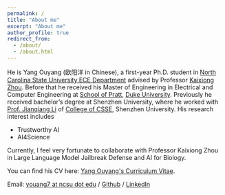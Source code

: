 ```yaml
---
permalink: /
title: "About me"
excerpt: "About me"
author_profile: true
redirect_from: 
  - /about/
  - /about.html
---
```


He is Yang Ouyang (欧阳洋 in Chinese), a first-year Ph.D. student in [North Carolina State University ECE Department](https://ece.ncsu.edu/) advised by Professor [Kaixiong Zhou](https://kaixiong-zhou.github.io/). Before that he received his Master of Engineering in Electrical and Computer Engineering at [School of Pratt](https://pratt.duke.edu/), [Duke University](https://duke.edu/). Previously he received bachelor’s degree at Shenzhen University, where he worked with [Prof. Jianqiang Li](https://scholar.google.com/citations?user=-oVMPBwAAAAJ&hl=zh-CN) of [College of CSSE](https://csse.szu.edu.cn/#), Shenzhen University. His research interest includes 
- Trustworthy AI
- AI4Science

Currently, I feel very fortunate to collaborate with Professor Kaixiong Zhou in Large Language Model Jailbreak Defense and AI for Biology.

You can find his CV here: [Yang Ouyang's Curriculum Vitae](../files/Yang_Ouyang_CV_12_14.pdf).

Email: [youang7 at ncsu dot edu](mailto:youang7@ncsu.edu) / [Github](https://github.com/oyy2000) / [LinkedIn](https://www.linkedin.com/in/yang-ouyang-363425213/)

